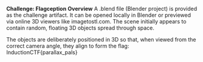 **Challenge: Flagception**
**Overview**
A .blend file (Blender project) is provided as the challenge artifact. It can be opened locally in Blender or previewed via online 3D viewers like imagetostl.com. The scene initially appears to contain random, floating 3D objects spread through space.

The objects are deliberately positioned in 3D so that, when viewed from the correct camera angle, they align to form the flag: 
InductionCTF{parallax_pals}
